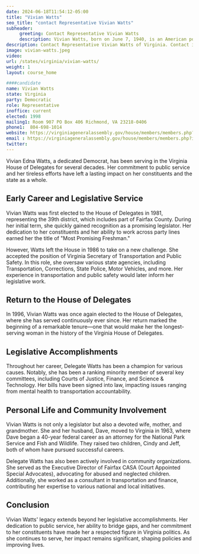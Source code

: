 ```yaml
---
date: 2024-06-18T11:54:12-05:00
title: "Vivian Watts"
seo_title: "contact Representative Vivian Watts"
subheader:
     greeting: Contact Representative Vivian Watts
     description: Vivian Watts, born on June 7, 1940, is an American politician affiliated with the Democratic Party. She serves as a member of the Virginia House of Delegates, representing District 14. Watts assumed office on January 10, 2024.
description: Contact Representative Vivian Watts of Virginia. Contact information for Vivian Watts includes email address, phone number, and mailing address.
image: vivian-watts.jpeg
video:
url: /states/virginia/vivian-watts/
weight: 1
layout: course_home

####candidate
name: Vivian Watts
state: Virginia
party: Democratic
role: Representative
inoffice: current
elected: 1998
mailing1: Room 907 PO Box 406 Richmond, VA 23218-0406
phone1:  804-698-1014
website: https://virginiageneralassembly.gov/house/members/members.php?id=H0108/
email : https://virginiageneralassembly.gov/house/members/members.php?id=H0108/
twitter: 
---
```

Vivian Edna Watts, a dedicated Democrat, has been serving in the Virginia House of Delegates for several decades. Her commitment to public service and her tireless efforts have left a lasting impact on her constituents and the state as a whole.

## Early Career and Legislative Service

Vivian Watts was first elected to the House of Delegates in 1981, representing the 39th district, which includes part of Fairfax County. During her initial term, she quickly gained recognition as a promising legislator. Her dedication to her constituents and her ability to work across party lines earned her the title of "Most Promising Freshman."

However, Watts left the House in 1986 to take on a new challenge. She accepted the position of Virginia Secretary of Transportation and Public Safety. In this role, she oversaw various state agencies, including Transportation, Corrections, State Police, Motor Vehicles, and more. Her experience in transportation and public safety would later inform her legislative work.

## Return to the House of Delegates

In 1996, Vivian Watts was once again elected to the House of Delegates, where she has served continuously ever since. Her return marked the beginning of a remarkable tenure—one that would make her the longest-serving woman in the history of the Virginia House of Delegates.

## Legislative Accomplishments

Throughout her career, Delegate Watts has been a champion for various causes. Notably, she has been a ranking minority member of several key committees, including Courts of Justice, Finance, and Science & Technology. Her bills have been signed into law, impacting issues ranging from mental health to transportation accountability.

## Personal Life and Community Involvement

Vivian Watts is not only a legislator but also a devoted wife, mother, and grandmother. She and her husband, Dave, moved to Virginia in 1963, where Dave began a 40-year federal career as an attorney for the National Park Service and Fish and Wildlife. They raised two children, Cindy and Jeff, both of whom have pursued successful careers.

Delegate Watts has also been actively involved in community organizations. She served as the Executive Director of Fairfax CASA (Court Appointed Special Advocates), advocating for abused and neglected children. Additionally, she worked as a consultant in transportation and finance, contributing her expertise to various national and local initiatives.

## Conclusion

Vivian Watts' legacy extends beyond her legislative accomplishments. Her dedication to public service, her ability to bridge gaps, and her commitment to her constituents have made her a respected figure in Virginia politics. As she continues to serve, her impact remains significant, shaping policies and improving lives.

